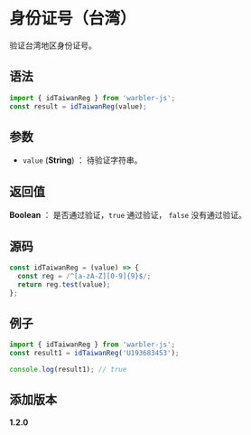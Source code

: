 # 身份证号（台湾）

验证台湾地区身份证号。

## 语法

```js
import { idTaiwanReg } from 'warbler-js';
const result = idTaiwanReg(value);
```

## 参数

- `value` (**String**) ： 待验证字符串。

## 返回值

**Boolean** ： 是否通过验证，`true` 通过验证， `false` 没有通过验证。

## 源码

```js
const idTaiwanReg = (value) => {
  const reg = /^[a-zA-Z][0-9]{9}$/;
  return reg.test(value);
};
```

## 例子

```js
import { idTaiwanReg } from 'warbler-js';
const result1 = idTaiwanReg('U193683453');

console.log(result1); // true
```

## 添加版本

**1.2.0**
